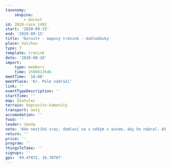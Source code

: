 ```yaml
---
taxonomy:
    skupina:
        - dorost
id: 2020-race_1492
start: '2020-09-15'
end: '2020-09-15'
title: 'Dorost+ - mapový trénink - dohledávky'
place: Valchov
type: T
template: trenink
date: '2020-08-28'
import:
    type: members
    time: 1598613546
meetTime: '16:00'
meetPlace: 'Kr. Pole nádraží'
link: ''
eventTypeDescription: ''
startTime: ''
map: Škatulec
terrain: kopcovito-kamenitý
transport: auty
accomodation: ''
food: ''
leader: Jenda
note: 'Kdo nestíhá sraz, domluví se s někým s autem, aby ho nabral. Ať nejsme v lese po tmě.'
return: ''
price: ''
program: ''
thingsToTake: ''
signups: ''
gps: '49.47072, 16.70767'
---
```


